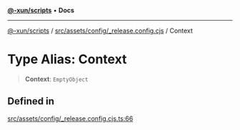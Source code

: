 [**@-xun/scripts**](../../../../../README.md) • **Docs**

***

[@-xun/scripts](../../../../../README.md) / [src/assets/config/\_release.config.cjs](../README.md) / Context

# Type Alias: Context

> **Context**: `EmptyObject`

## Defined in

[src/assets/config/\_release.config.cjs.ts:66](https://github.com/Xunnamius/xscripts/blob/5720c37375b8ffddbde03f8e53002853e0eeabbc/src/assets/config/_release.config.cjs.ts#L66)

